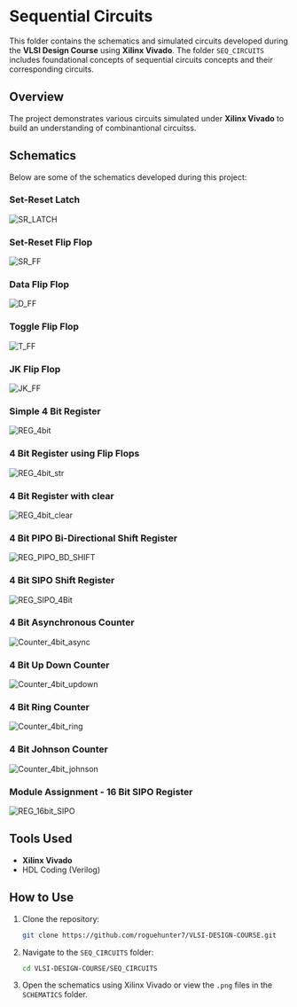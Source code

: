 # Sequential Circuits

This folder contains the schematics and simulated circuits developed during the **VLSI Design Course** using **Xilinx Vivado**. The folder `SEQ_CIRCUITS` includes foundational concepts of sequential circuits concepts and their corresponding circuits.

## Overview
The project demonstrates various circuits simulated under **Xilinx Vivado** to build an understanding of combinantional circuitss.

## Schematics
Below are some of the schematics developed during this project:

### Set-Reset Latch
![SR_LATCH](./SCHEMATICS/SR_LATCH.png)

### Set-Reset Flip Flop
![SR_FF](./SCHEMATICS/SR_FF.png)

### Data Flip Flop
![D_FF](./SCHEMATICS/D_FF.png)

### Toggle Flip Flop
![T_FF](./SCHEMATICS/T_FF.png)

### JK Flip Flop
![JK_FF](./SCHEMATICS/JK_FF.png)

### Simple 4 Bit Register
![REG_4bit](./SCHEMATICS/REG_4bit.png)

### 4 Bit Register using Flip Flops
![REG_4bit_str](./SCHEMATICS/REG_4bit_str.png)

### 4 Bit Register with clear
![REG_4bit_clear](./SCHEMATICS/REG_4bit_clear.png)

### 4 Bit PIPO Bi-Directional Shift Register
![REG_PIPO_BD_SHIFT](./SCHEMATICS/REG_PIPO_BD_SHIFT.png)

### 4 Bit SIPO Shift Register
![REG_SIPO_4Bit](./SCHEMATICS/REG_SIPO_4Bit.png)

### 4 Bit Asynchronous Counter
![Counter_4bit_async](./SCHEMATICS/Counter_4bit_async.png)

### 4 Bit Up Down Counter
![Counter_4bit_updown](./SCHEMATICS/Counter_4bit_updown.png)

### 4 Bit Ring Counter
![Counter_4bit_ring](./SCHEMATICS/Counter_4bit_ring.png)

### 4 Bit Johnson Counter
![Counter_4bit_johnson](./SCHEMATICS/Counter_4bit_johnson.png)

### Module Assignment - 16 Bit SIPO Register
![REG_16bit_SIPO](./SCHEMATICS/REG_16bit_SIPO.png)



## Tools Used
- **Xilinx Vivado**
- HDL Coding (Verilog)

## How to Use
1. Clone the repository:
   ```bash
   git clone https://github.com/roguehunter7/VLSI-DESIGN-COURSE.git
   ```
2. Navigate to the `SEQ_CIRCUITS` folder:
   ```bash
   cd VLSI-DESIGN-COURSE/SEQ_CIRCUITS
   ```
3. Open the schematics using Xilinx Vivado or view the `.png` files in the `SCHEMATICS` folder.


